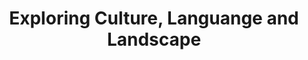 ---
# Page title
title: Exploring Culture, Languange and Landscape
# Page type - we want a landing page (such as a homepage)
type: landing

# Your landing page sections - add as many different content blocks as you like
sections:
  - block: collection
    content:
      title: Exploring Culture, Languange and Landscape
      text: "Read more about my newest experiences and discoveries."
      page_type: post
      count: 0
      filters:
        tag: travel
        exclude_featured: false
    design:
      # Choose a layout view
      view: article-grid
---